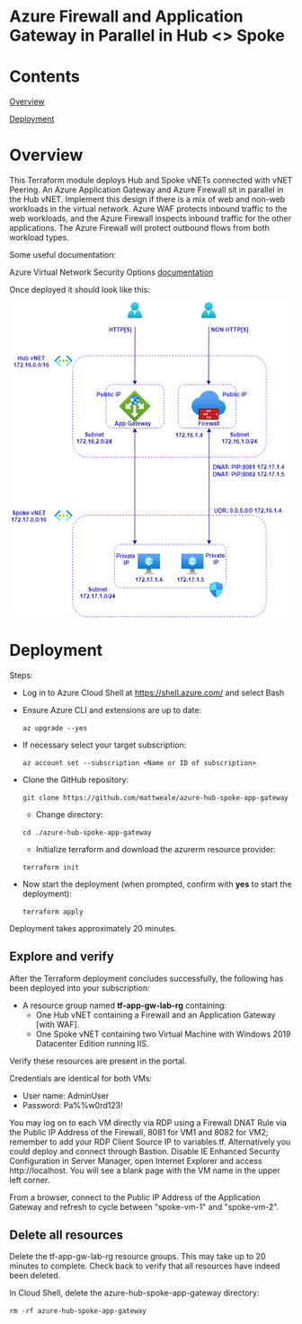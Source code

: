 # **Azure Firewall and Application Gateway in Parallel in Hub <> Spoke**

# Contents
[Overview](#overview)

[Deployment](#deployment)

# Overview

This Terraform module deploys Hub and Spoke vNETs connected with vNET Peering. An Azure Application Gateway and Azure Firewall sit in parallel in the Hub vNET. Implement this design if there is
a mix of web and non-web workloads in the virtual network. Azure WAF protects inbound traffic to the web workloads, and the Azure Firewall inspects inbound traffic for the other applications. The Azure Firewall will protect outbound flows from both workload types.

Some useful documentation:

Azure Virtual Network Security Options [documentation](https://docs.microsoft.com/en-us/azure/architecture/example-scenario/gateway/firewall-application-gateway#firewall-and-application-gateway-in-parallel)

Once deployed it should look like this:

![image](images/azure-app-gateway-hub-spoke.png)

# Deployment

Steps:
- Log in to Azure Cloud Shell at https://shell.azure.com/ and select Bash
- Ensure Azure CLI and extensions are up to date:
  
  `az upgrade --yes`
  
- If necessary select your target subscription:
  
  `az account set --subscription <Name or ID of subscription>`
  
- Clone the  GitHub repository:
  
  `git clone https://github.com/mattweale/azure-hub-spoke-app-gateway`
  
  - Change directory:
  
  `cd ./azure-hub-spoke-app-gateway`
  - Initialize terraform and download the azurerm resource provider:

  `terraform init`

- Now start the deployment (when prompted, confirm with **yes** to start the deployment):
 
  `terraform apply`

Deployment takes approximately 20 minutes. 
## Explore and verify

After the Terraform deployment concludes successfully, the following has been deployed into your subscription:
- A resource group named **tf-app-gw-lab-rg** containing:
  - One Hub vNET containing a Firewall and an Application Gateway [with WAF].
  - One Spoke vNET containing two Virtual Machine with Windows 2019 Datacenter Edition running IIS.

Verify these resources are present in the portal.

Credentials are identical for both VMs:
- User name: AdminUser
- Password: Pa%%w0rd123!

You may log on to each VM directly via RDP using a Firewall DNAT Rule via the Public IP Address of the Firewall, 8081 for VM1 and 8082 for VM2; remember to add your RDP Client Source IP to variables.tf. Alternatively you could deploy and connect through Bastion. Disable IE Enhanced Security Configuration in Server Manager, open Internet Explorer and access http://localhost. You will see  a blank page with the VM name in the upper left corner.

From a browser, connect to the Public IP Address of the Application Gateway and refresh to cycle between "spoke-vm-1" and "spoke-vm-2".

## Delete all resources

Delete the tf-app-gw-lab-rg resource groups. This may take up to 20 minutes to complete. Check back to verify that all resources have indeed been deleted.

In Cloud Shell, delete the azure-hub-spoke-app-gateway directory:

`rm -rf azure-hub-spoke-app-gateway`